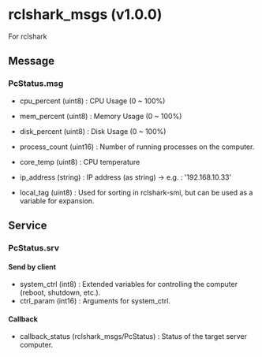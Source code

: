# rclshark_msgs (v1.0.0)

For rclshark

## Message

### PcStatus.msg

- cpu_percent (uint8) : CPU Usage (0 ~ 100%)
- mem_percent (uint8) :  Memory Usage (0 ~ 100%)
- disk_percent (uint8) :  Disk Usage (0 ~ 100%)

- process_count (uint16) : Number of running processes on the computer.
- core_temp (uint8) : CPU temperature
- ip_address (string) : IP address (as string) -> e.g. :  '192.168.10.33'
- local_tag (uint8) : Used for sorting in rclshark-smi, but can be used as a variable for expansion.

## Service

### PcStatus.srv

#### Send by client

- system_ctrl (int8) : Extended variables for controlling the computer (reboot, shutdown, etc.).
- ctrl_param (int16) : Arguments for system_ctrl.

#### Callback

- callback_status (rclshark_msgs/PcStatus) : Status of the target server computer.

